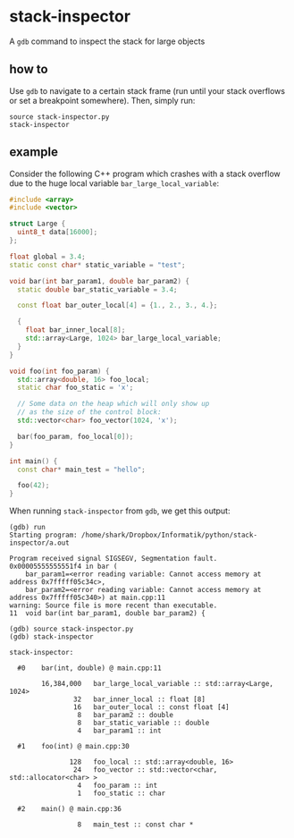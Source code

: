 # stack-inspector

A `gdb` command to inspect the stack for large objects

## how to

Use `gdb` to navigate to a certain stack frame (run until your stack overflows or set a breakpoint somewhere). Then, simply run:
```gdb
source stack-inspector.py
stack-inspector
```

## example

Consider the following C++ program which crashes with a stack overflow due to the
huge local variable `bar_large_local_variable`:
``` c++
#include <array>
#include <vector>

struct Large {
  uint8_t data[16000];
};

float global = 3.4;
static const char* static_variable = "test";

void bar(int bar_param1, double bar_param2) {
  static double bar_static_variable = 3.4;

  const float bar_outer_local[4] = {1., 2., 3., 4.};

  {
    float bar_inner_local[8];
    std::array<Large, 1024> bar_large_local_variable;
  }
}

void foo(int foo_param) {
  std::array<double, 16> foo_local;
  static char foo_static = 'x';

  // Some data on the heap which will only show up
  // as the size of the control block:
  std::vector<char> foo_vector(1024, 'x');

  bar(foo_param, foo_local[0]);
}

int main() {
  const char* main_test = "hello";

  foo(42);
}
```

When running `stack-inspector` from `gdb`, we get this output:
```
(gdb) run
Starting program: /home/shark/Dropbox/Informatik/python/stack-inspector/a.out 

Program received signal SIGSEGV, Segmentation fault.
0x00005555555551f4 in bar (
    bar_param1=<error reading variable: Cannot access memory at address 0x7fffff05c34c>, 
    bar_param2=<error reading variable: Cannot access memory at address 0x7fffff05c340>) at main.cpp:11
warning: Source file is more recent than executable.
11	void bar(int bar_param1, double bar_param2) {

(gdb) source stack-inspector.py 
(gdb) stack-inspector 

stack-inspector:

  #0    bar(int, double) @ main.cpp:11

        16,384,000   bar_large_local_variable :: std::array<Large, 1024>
                32   bar_inner_local :: float [8]
                16   bar_outer_local :: const float [4]
                 8   bar_param2 :: double
                 8   bar_static_variable :: double
                 4   bar_param1 :: int

  #1    foo(int) @ main.cpp:30

               128   foo_local :: std::array<double, 16>
                24   foo_vector :: std::vector<char, std::allocator<char> >
                 4   foo_param :: int
                 1   foo_static :: char

  #2    main() @ main.cpp:36

                 8   main_test :: const char *

```
